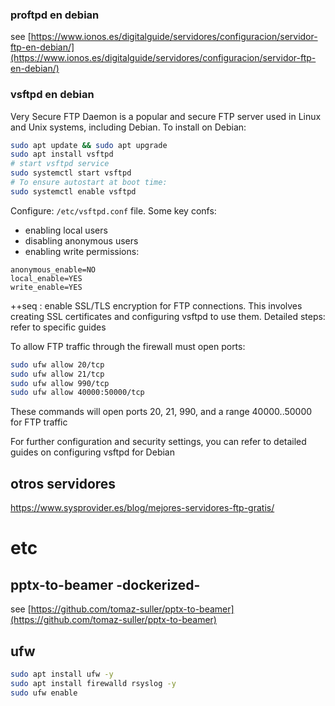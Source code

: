 ### proftpd en debian 

see [https://www.ionos.es/digitalguide/servidores/configuracion/servidor-ftp-en-debian/](https://www.ionos.es/digitalguide/servidores/configuracion/servidor-ftp-en-debian/)

### vsftpd en debian 

Very Secure FTP Daemon is a popular and secure FTP server used in Linux and Unix systems, including Debian. To install on Debian:

```bash
sudo apt update && sudo apt upgrade
sudo apt install vsftpd
# start vsftpd service
sudo systemctl start vsftpd
# To ensure autostart at boot time:
sudo systemctl enable vsftpd
```

Configure: `/etc/vsftpd.conf` file. Some key confs:
- enabling local users
- disabling anonymous users
- enabling write permissions:

```plaintext:
anonymous_enable=NO
local_enable=YES
write_enable=YES
```

++seq : enable SSL/TLS encryption for FTP connections.
This involves creating SSL certificates and configuring vsftpd to use them.
Detailed steps: refer to specific guides

To allow FTP traffic through the firewall must open ports:

```bash
sudo ufw allow 20/tcp
sudo ufw allow 21/tcp
sudo ufw allow 990/tcp
sudo ufw allow 40000:50000/tcp
```

These commands will open ports 20, 21, 990, and a range 40000..50000 for FTP traffic

For further configuration and security settings, you can refer to detailed guides on configuring vsftpd for Debian

## otros servidores

https://www.sysprovider.es/blog/mejores-servidores-ftp-gratis/

# etc

## pptx-to-beamer -dockerized-

see [https://github.com/tomaz-suller/pptx-to-beamer](https://github.com/tomaz-suller/pptx-to-beamer) 

## ufw

```bash
sudo apt install ufw -y
sudo apt install firewalld rsyslog -y
sudo ufw enable
```